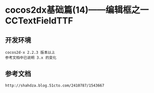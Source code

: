 # cocos2dx基础篇(14)——编辑框之一CCTextFieldTTF

## 开发环境
	cocos2d-x 2.2.3 版本以上
	参考文档中已说明 3.x 的变化
## 参考文档
	http://shahdza.blog.51cto.com/2410787/1543667
